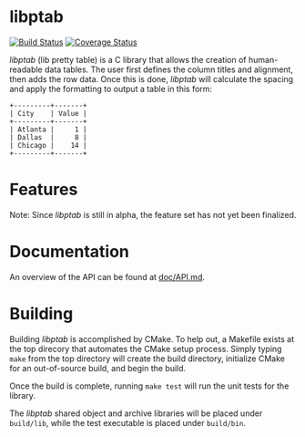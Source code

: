 libptab
=======
[![Build Status](https://travis-ci.org/andybug/libptab.svg?branch=master)](https://travis-ci.org/andybug/libptab) [![Coverage Status](https://img.shields.io/coveralls/andybug/libptab.svg)](https://coveralls.io/r/andybug/libptab?branch=master)

_libptab_ (lib pretty table) is a C library that allows the creation of
human-readable data tables. The user first defines the column titles
and alignment, then adds the row data. Once this is done, _libptab_
will calculate the spacing and apply the formatting to output a table
in this form:

    +---------+-------+
    | City    | Value |
    +---------+-------+
    | Atlanta |     1 |
    | Dallas  |     8 |
    | Chicago |    14 |
    +---------+-------+

# Features
Note: Since _libptab_ is still in alpha, the feature set has not yet
been finalized.

# Documentation
An overview of the API can be found at [doc/API.md](doc/API.md).

# Building
Building _libptab_ is accomplished by CMake. To help out, a Makefile
exists at the top direcory that automates the CMake setup process.
Simply typing `make` from the top directory will create the build
directory, initialize CMake for an out-of-source build, and begin
the build.

Once the build is complete, running `make test` will run the unit
tests for the library.

The _libptab_ shared object and archive libraries will be placed under
`build/lib`, while the test executable is placed under `build/bin`.
